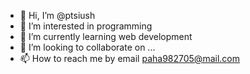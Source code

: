 - 👋 Hi, I’m @ptsiush
- 👀 I’m interested in programming
- 🌱 I’m currently learning web development
- 💞️ I’m looking to collaborate on ...
- 📫 How to reach me by email paha982705@mail.com


<!---
ptsiush/ptsiush is a ✨ special ✨ repository because its `README.md` (this file) appears on your GitHub profile.
You can click the Preview link to take a look at your changes.
--->
